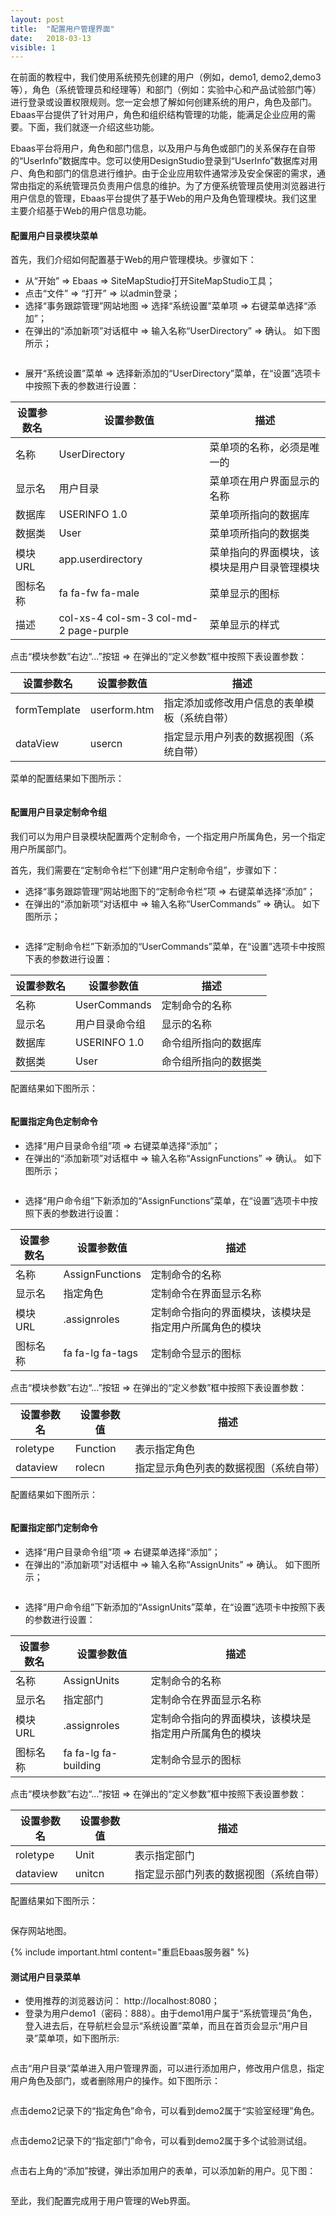 ```yaml
---
layout: post
title:  "配置用户管理界面"
date:   2018-03-13
visible: 1
---
```


在前面的教程中，我们使用系统预先创建的用户（例如，demo1, demo2,demo3等），角色（系统管理员和经理等）和部门（例如：实验中心和产品试验部门等）进行登录或设置权限规则。您一定会想了解如何创建系统的用户，角色及部门。Ebaas平台提供了针对用户，角色和组织结构管理的功能，能满足企业应用的需要。下面，我们就逐一介绍这些功能。

Ebaas平台将用户，角色和部门信息，以及用户与角色或部门的关系保存在自带的“UserInfo”数据库中。您可以使用DesignStudio登录到“UserInfo”数据库对用户、角色和部门的信息进行维护。由于企业应用软件通常涉及安全保密的需求，通常由指定的系统管理员负责用户信息的维护。为了方便系统管理员使用浏览器进行用户信息的管理，Ebaas平台提供了基于Web的用户及角色管理模块。我们这里主要介绍基于Web的用户信息功能。

#### 配置用户目录模块菜单

首先，我们介绍如何配置基于Web的用户管理模块。步骤如下：

* 从“开始” => Ebaas => SiteMapStudio打开SiteMapStudio工具；
* 点击“文件” => “打开” => 以admin登录；
* 选择“事务跟踪管理”网站地图 => 选择“系统设置”菜单项 => 右键菜单选择“添加”；
* 在弹出的“添加新项”对话框中 => 输入名称“UserDirectory” => 确认。 如下图所示；

<img src="{{'/assets/img/2018-3-13-创建用户目录菜单.png' | prepend: site.baseurl }}" alt="">

* 展开“系统设置”菜单 => 选择新添加的“UserDirectory”菜单，在“设置”选项卡中按照下表的参数进行设置：

| 设置参数名 | 设置参数值 | 描述 |
|-------|--------|---------|
| 名称 | UserDirectory | 菜单项的名称，必须是唯一的 |
| 显示名 | 用户目录 | 菜单项在用户界面显示的名称 |
| 数据库 | USERINFO 1.0 | 菜单项所指向的数据库 |
| 数据类 | User | 菜单项所指向的数据类 |
| 模块URL | app.userdirectory | 菜单指向的界面模块，该模块是用户目录管理模块 |
| 图标名称 | fa fa-fw fa-male | 菜单显示的图标 |
| 描述 | col-xs-4 col-sm-3 col-md-2 page-purple | 菜单显示的样式 |

点击“模块参数”右边“...”按钮 => 在弹出的“定义参数”框中按照下表设置参数：

| 设置参数名 | 设置参数值 | 描述 |
|-------|--------|---------|
| formTemplate | userform.htm | 指定添加或修改用户信息的表单模板（系统自带） |
| dataView | usercn | 指定显示用户列表的数据视图（系统自带） |

菜单的配置结果如下图所示：

<img src="{{'/assets/img/2018-3-13-设置用户目录菜单.png' | prepend: site.baseurl }}" alt="">

#### 配置用户目录定制命令组

我们可以为用户目录模块配置两个定制命令，一个指定用户所属角色，另一个指定用户所属部门。

首先，我们需要在“定制命令栏”下创建“用户定制命令组”，步骤如下：

* 选择“事务跟踪管理”网站地图下的“定制命令栏”项 => 右键菜单选择“添加”；
* 在弹出的“添加新项”对话框中 => 输入名称“UserCommands” => 确认。 如下图所示；

<img src="{{'/assets/img/2018-3-13-创建用户命令组.png' | prepend: site.baseurl }}" alt="">

* 选择“定制命令栏”下新添加的“UserCommands”菜单，在“设置”选项卡中按照下表的参数进行设置：

| 设置参数名 | 设置参数值 | 描述 |
|-------|--------|---------|
| 名称 | UserCommands | 定制命令的名称 |
| 显示名 | 用户目录命令组 | 显示的名称 |
| 数据库 | USERINFO 1.0 | 命令组所指向的数据库 |
| 数据类 | User | 命令组所指向的数据类 |

配置结果如下图所示：

<img src="{{'/assets/img/2018-3-13-配置用户命令组.png' | prepend: site.baseurl }}" alt="">

#### 配置指定角色定制命令

* 选择“用户目录命令组”项 => 右键菜单选择“添加”；
* 在弹出的“添加新项”对话框中 => 输入名称“AssignFunctions” => 确认。 如下图所示；

<img src="{{'/assets/img/2018-3-13-创建指定角色命令.png' | prepend: site.baseurl }}" alt="">

* 选择“用户命令组”下新添加的“AssignFunctions”菜单，在“设置”选项卡中按照下表的参数进行设置：

| 设置参数名 | 设置参数值 | 描述 |
|-------|--------|---------|
| 名称 | AssignFunctions | 定制命令的名称 |
| 显示名 | 指定角色 | 定制命令在界面显示名称 |
| 模块URL | .assignroles | 定制命令指向的界面模块，该模块是指定用户所属角色的模块 |
| 图标名称 | fa fa-lg fa-tags | 定制命令显示的图标 |

点击“模块参数”右边“...”按钮 => 在弹出的“定义参数”框中按照下表设置参数：

| 设置参数名 | 设置参数值 | 描述 |
|-------|--------|---------|
| roletype | Function | 表示指定角色 |
| dataview | rolecn | 指定显示角色列表的数据视图（系统自带） |

配置结果如下图所示：

<img src="{{'/assets/img/2018-3-13-配置指定角色命令.png' | prepend: site.baseurl }}" alt="">

#### 配置指定部门定制命令

* 选择“用户目录命令组”项 => 右键菜单选择“添加”；
* 在弹出的“添加新项”对话框中 => 输入名称“AssignUnits” => 确认。 如下图所示；

<img src="{{'/assets/img/2018-3-13-创建指定部门命令.png' | prepend: site.baseurl }}" alt="">

* 选择“用户命令组”下新添加的“AssignUnits”菜单，在“设置”选项卡中按照下表的参数进行设置：

| 设置参数名 | 设置参数值 | 描述 |
|-------|--------|---------|
| 名称 | AssignUnits | 定制命令的名称 |
| 显示名 | 指定部门 | 定制命令在界面显示名称 |
| 模块URL | .assignroles | 定制命令指向的界面模块，该模块是指定用户所属角色的模块 |
| 图标名称 | fa fa-lg fa-building | 定制命令显示的图标 |

点击“模块参数”右边“...”按钮 => 在弹出的“定义参数”框中按照下表设置参数：

| 设置参数名 | 设置参数值 | 描述 |
|-------|--------|---------|
| roletype | Unit | 表示指定部门 |
| dataview | unitcn | 指定显示部门列表的数据视图（系统自带） |

配置结果如下图所示：

<img src="{{'/assets/img/2018-3-13-配置指定部门命令.png' | prepend: site.baseurl }}" alt="">

保存网站地图。

{% include important.html content="重启Ebaas服务器" %}

#### 测试用户目录菜单

* 使用推荐的浏览器访问： http://localhost:8080；
* 登录为用户demo1（密码：888）。由于demo1用户属于“系统管理员”角色，登入进去后，在导航栏会显示“系统设置”菜单，而且在首页会显示“用户目录”菜单项，如下图所示:

<img src="{{'/assets/img/2018-3-13-测试用户目录菜单显示.png' | prepend: site.baseurl }}" alt="">

点击“用户目录”菜单进入用户管理界面，可以进行添加用户，修改用户信息，指定用户角色及部门，或者删除用户的操作。如下图所示：

<img src="{{'/assets/img/2018-3-13-用户管理界面.png' | prepend: site.baseurl }}" alt="">

点击demo2记录下的“指定角色”命令，可以看到demo2属于“实验室经理”角色。

<img src="{{'/assets/img/2018-3-13-指定用户角色窗口.png' | prepend: site.baseurl }}" alt="">

点击demo2记录下的“指定部门”命令，可以看到demo2属于多个试验测试组。

<img src="{{'/assets/img/2018-3-13-指定用户部门窗口.png' | prepend: site.baseurl }}" alt="">

点击右上角的“添加”按键，弹出添加用户的表单，可以添加新的用户。见下图：

<img src="{{'/assets/img/2018-3-13-添加用户窗口.png' | prepend: site.baseurl }}" alt="">

至此，我们配置完成用于用户管理的Web界面。

